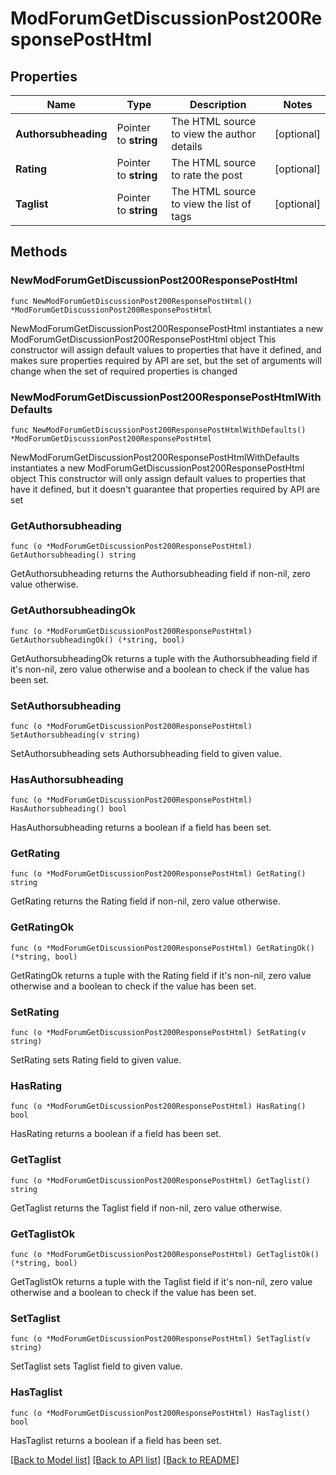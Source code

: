 # ModForumGetDiscussionPost200ResponsePostHtml

## Properties

Name | Type | Description | Notes
------------ | ------------- | ------------- | -------------
**Authorsubheading** | Pointer to **string** | The HTML source to view the author details | [optional] 
**Rating** | Pointer to **string** | The HTML source to rate the post | [optional] 
**Taglist** | Pointer to **string** | The HTML source to view the list of tags | [optional] 

## Methods

### NewModForumGetDiscussionPost200ResponsePostHtml

`func NewModForumGetDiscussionPost200ResponsePostHtml() *ModForumGetDiscussionPost200ResponsePostHtml`

NewModForumGetDiscussionPost200ResponsePostHtml instantiates a new ModForumGetDiscussionPost200ResponsePostHtml object
This constructor will assign default values to properties that have it defined,
and makes sure properties required by API are set, but the set of arguments
will change when the set of required properties is changed

### NewModForumGetDiscussionPost200ResponsePostHtmlWithDefaults

`func NewModForumGetDiscussionPost200ResponsePostHtmlWithDefaults() *ModForumGetDiscussionPost200ResponsePostHtml`

NewModForumGetDiscussionPost200ResponsePostHtmlWithDefaults instantiates a new ModForumGetDiscussionPost200ResponsePostHtml object
This constructor will only assign default values to properties that have it defined,
but it doesn't guarantee that properties required by API are set

### GetAuthorsubheading

`func (o *ModForumGetDiscussionPost200ResponsePostHtml) GetAuthorsubheading() string`

GetAuthorsubheading returns the Authorsubheading field if non-nil, zero value otherwise.

### GetAuthorsubheadingOk

`func (o *ModForumGetDiscussionPost200ResponsePostHtml) GetAuthorsubheadingOk() (*string, bool)`

GetAuthorsubheadingOk returns a tuple with the Authorsubheading field if it's non-nil, zero value otherwise
and a boolean to check if the value has been set.

### SetAuthorsubheading

`func (o *ModForumGetDiscussionPost200ResponsePostHtml) SetAuthorsubheading(v string)`

SetAuthorsubheading sets Authorsubheading field to given value.

### HasAuthorsubheading

`func (o *ModForumGetDiscussionPost200ResponsePostHtml) HasAuthorsubheading() bool`

HasAuthorsubheading returns a boolean if a field has been set.

### GetRating

`func (o *ModForumGetDiscussionPost200ResponsePostHtml) GetRating() string`

GetRating returns the Rating field if non-nil, zero value otherwise.

### GetRatingOk

`func (o *ModForumGetDiscussionPost200ResponsePostHtml) GetRatingOk() (*string, bool)`

GetRatingOk returns a tuple with the Rating field if it's non-nil, zero value otherwise
and a boolean to check if the value has been set.

### SetRating

`func (o *ModForumGetDiscussionPost200ResponsePostHtml) SetRating(v string)`

SetRating sets Rating field to given value.

### HasRating

`func (o *ModForumGetDiscussionPost200ResponsePostHtml) HasRating() bool`

HasRating returns a boolean if a field has been set.

### GetTaglist

`func (o *ModForumGetDiscussionPost200ResponsePostHtml) GetTaglist() string`

GetTaglist returns the Taglist field if non-nil, zero value otherwise.

### GetTaglistOk

`func (o *ModForumGetDiscussionPost200ResponsePostHtml) GetTaglistOk() (*string, bool)`

GetTaglistOk returns a tuple with the Taglist field if it's non-nil, zero value otherwise
and a boolean to check if the value has been set.

### SetTaglist

`func (o *ModForumGetDiscussionPost200ResponsePostHtml) SetTaglist(v string)`

SetTaglist sets Taglist field to given value.

### HasTaglist

`func (o *ModForumGetDiscussionPost200ResponsePostHtml) HasTaglist() bool`

HasTaglist returns a boolean if a field has been set.


[[Back to Model list]](../README.md#documentation-for-models) [[Back to API list]](../README.md#documentation-for-api-endpoints) [[Back to README]](../README.md)


